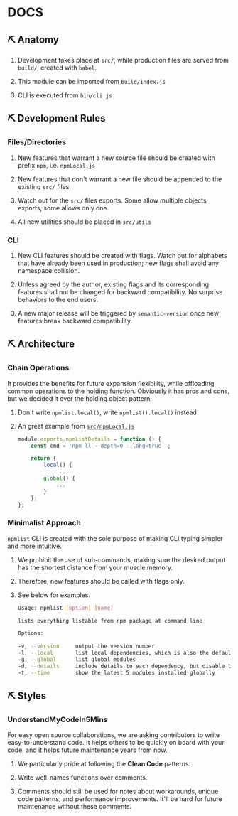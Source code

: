 # DOCS

## ⛏ Anatomy

1. Development takes place at ```src/```, while production files are served from ```build/```, created with ```babel```.

2. This module can be imported from ```build/index.js```

3. CLI is executed from ```bin/cli.js```

## ⛏ Development Rules

### Files/Directories

1. New features that warrant a new source file should be created with prefix `npm`, i.e. `npmLocal.js`

2. New features that don't warrant a new file should be appended to the existing ```src/``` files

3. Watch out for the ```src/``` files exports. Some allow multiple objects exports, some allows only one.

4. All new utilities should be placed in ```src/utils```

### CLI

1. New CLI features should be created with flags. Watch out for alphabets that have already been used in production; new flags shall avoid any namespace collision.

2. Unless agreed by the author, existing flags and its corresponding features shall not be changed for backward compatibility. No surprise behaviors to the end users.

3. A new major release will be triggered by ```semantic-version``` once new features break backward compatibility.

## ⛏ Architecture

### Chain Operations

It provides the benefits for future expansion flexibility, while offloading common operations to the holding function. Obviously it has pros and cons, but we decided it over the holding object pattern.

1. Don't write `npmlist.local()`, write `npmlist().local()` instead

2. An great example from [```src/npmLocal.js```](/src/npmLocal.js)

    ```js
    module.exports.npmListDetails = function () {
        const cmd = 'npm ll --depth=0 --long=true ';

        return {
            local() {
                ...
            global() {
                ...
            }
        };
    };
    ```

### Minimalist Approach

 ```npmlist``` CLI is created with the sole purpose of making CLI typing simpler and more intuitive.

1. We prohibit the use of sub-commands, making sure the desired output has the shortest distance from your muscle memory.

2. Therefore, new features should be called with flags only.

3. See below for examples.

    ```bash
    Usage: npmlist [option] [name]

    lists everything listable from npm package at command line

    Options:

    -v, --version     output the version number
    -l, --local       list local dependencies, which is also the default mode
    -g, --global      list global modules
    -d, --details     include details to each dependency, but disable the default interactive mode
    -t, --time        show the latest 5 modules installed globally
    ```

##  ⛏ Styles

### UnderstandMyCodeIn5Mins

For easy open source collaborations, we are asking contributors to write easy-to-understand code. It helps others to be quickly on board with your code, and it helps future maintenance years from now.

1. We particularly pride at following the **Clean Code** patterns.

2. Write well-names functions over comments.

3. Comments should still be used for notes about workarounds, unique code patterns, and performance improvements. It'll be hard for future maintenance without these comments.
